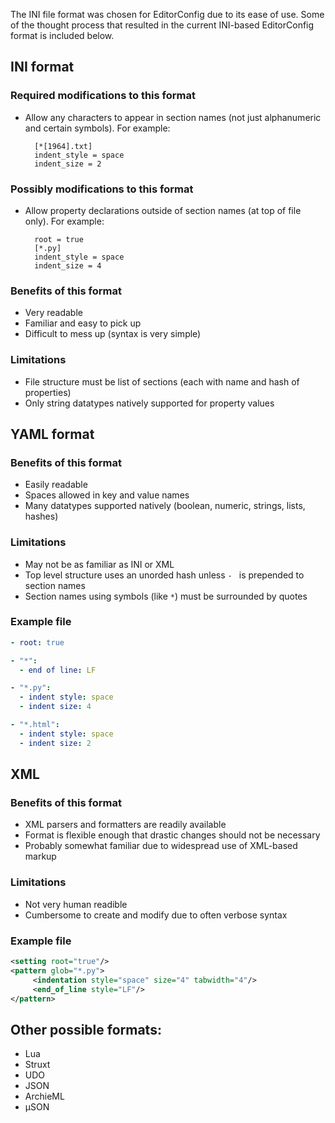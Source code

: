 The INI file format was chosen for EditorConfig due to its ease of use.  Some of the thought process that resulted in the current INI-based EditorConfig format is included below.

## INI format

### Required modifications to this format

* Allow any characters to appear in section names (not just alphanumeric and certain symbols).  For example:

        [*[1964].txt]
        indent_style = space
        indent_size = 2

### Possibly modifications to this format

* Allow property declarations outside of section names (at top of file only).  For example:

        root = true
        [*.py]
        indent_style = space
        indent_size = 4

### Benefits of this format

* Very readable
* Familiar and easy to pick up
* Difficult to mess up (syntax is very simple)

### Limitations

* File structure must be list of sections (each with name and hash of properties)
* Only string datatypes natively supported for property values


## YAML format

### Benefits of this format

* Easily readable
* Spaces allowed in key and value names
* Many datatypes supported natively (boolean, numeric, strings, lists, hashes)

### Limitations

* May not be as familiar as INI or XML
* Top level structure uses an unorded hash unless `- ` is prepended to section names
* Section names using symbols (like `*`) must be surrounded by quotes

### Example file

```yaml
- root: true

- "*":
  - end of line: LF

- "*.py":
  - indent style: space
  - indent size: 4

- "*.html":
  - indent style: space
  - indent size: 2
```


## XML

### Benefits of this format

* XML parsers and formatters are readily available
* Format is flexible enough that drastic changes should not be necessary
* Probably somewhat familiar due to widespread use of XML-based markup

### Limitations

* Not very human readible
* Cumbersome to create and modify due to often verbose syntax

### Example file

```xml
<setting root="true"/>
<pattern glob="*.py">
     <indentation style="space" size="4" tabwidth="4"/>
     <end_of_line style="LF"/>
</pattern>
```


## Other possible formats:

* Lua
* Struxt
* UDO
* JSON
* ArchieML
* μSON
